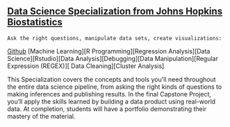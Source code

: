 ## [Data Science Specialization from Johns Hopkins Biostatistics]()

`Ask the right questions, manipulate data sets, create visualizations:`

[Github](https://github.com/lindangulopez/statistical-inference/tree/master/Github) [Machine Learning][R Programming][Regression Analysis][Data Science][Rstudio][Data Analysis][Debugging][Data Manipulation][Regular Expression (REGEX)][ Data Cleaning][Cluster Analysis]

This Specialization covers the concepts and tools you'll need throughout the entire data science pipeline, from asking the right kinds of questions to making inferences and publishing results. In the final Capstone Project, you’ll apply the skills learned by building a data product using real-world data. At completion, students will have a portfolio demonstrating their mastery of the material.

